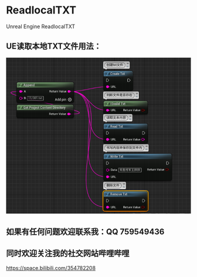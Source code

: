 # ReadlocalTXT
Unreal Engine ReadlocalTXT

## UE读取本地TXT文件用法：
![image](https://raw.githubusercontent.com/FatsWang/ReadlocalTXT/main/RendmeData/data.png)
## 如果有任何问题欢迎联系我：QQ 759549436
## 同时欢迎关注我的社交网站哔哩哔哩
https://space.bilibili.com/354782208

